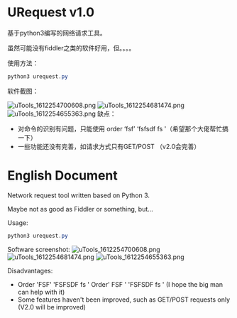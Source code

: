 # URequest v1.0

基于python3编写的网络请求工具。

虽然可能没有fiddler之类的软件好用，但。。。。

使用方法：

```powershell
python3 urequest.py
```

软件截图：

![uTools_1612254700608.png](https://i.loli.net/2021/02/02/PbVDrKjvEgJALU6.png)
![uTools_1612254681474.png](https://i.loli.net/2021/02/02/6b2IQjLRU4Yn9Eq.png)
![uTools_1612254655363.png](https://i.loli.net/2021/02/02/s6hdLxyoujTE9R3.png)
缺点：

- 对命令的识别有问题，只能使用 order ‘fsf’ ‘fsfsdf fs '（希望那个大佬帮忙搞一下）
- 一些功能还没有完善，如请求方式只有GET/POST （v2.0会完善）

# English Document

Network request tool written based on Python 3.

Maybe not as good as Fiddler or something, but...

Usage:

```powershell
python3 urequest.py
```

Software screenshot:
![uTools_1612254700608.png](https://i.loli.net/2021/02/02/PbVDrKjvEgJALU6.png)
![uTools_1612254681474.png](https://i.loli.net/2021/02/02/6b2IQjLRU4Yn9Eq.png)
![uTools_1612254655363.png](https://i.loli.net/2021/02/02/s6hdLxyoujTE9R3.png)
<br/>

Disadvantages:

- Order 'FSF' 'FSFSDF fs ' Order' FSF ' 'FSFSDF fs ' (I hope the big man can help with it)
- Some features haven't been improved, such as GET/POST requests only (V2.0 will be improved)
